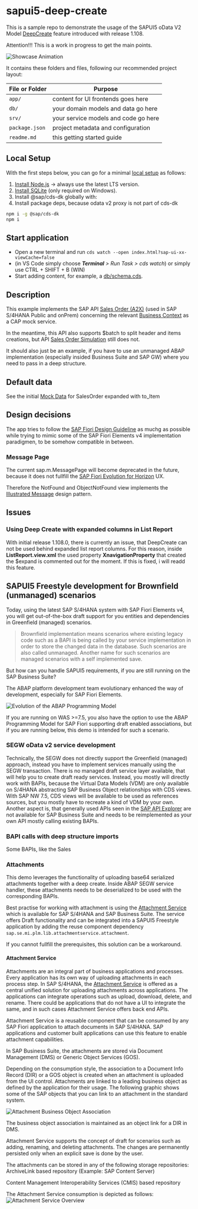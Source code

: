 # sapui5-deep-create
This is a sample repo to demonstrate the usage of the SAPUI5 oData V2 Model [DeepCreate](https://sapui5.hana.ondemand.com/1.108.0/#/topic/6c47b2b39db9404582994070ec3d57a2.html#loio4c4cd99af9b14e08bb72470cc7cabff4/section_DCR) feature introduced with release 1.108.

Attention!!! This is a work in progress to get the main points.

![Showcase Animation](./doc/sapui5-deep-create.gif)

It contains these folders and files, following our recommended project layout:

File or Folder | Purpose
---------|----------
`app/` | content for UI frontends goes here
`db/` | your domain models and data go here
`srv/` | your service models and code go here
`package.json` | project metadata and configuration
`readme.md` | this getting started guide

## Local Setup
With the first steps below, you can go for a minimal [local setup](https://cap.cloud.sap/docs/get-started/#local-setup) as follows:

1. [Install Node.js](https://nodejs.org/en/) → always use the latest LTS version.
2. [Install SQLite](https://sqlite.org/download.html) (only required on Windows).
3. Install @sap/cds-dk globally with:
4. Install package deps, because odata v2 proxy is not part of cds-dk

```bash
npm i -g @sap/cds-dk
npm i
```

## Start application

- Open a new terminal and run `cds watch --open index.html?sap-ui-xx-viewCache=false` 
- (in VS Code simply choose _**Terminal** > Run Task > cds watch_) or simply use CTRL + SHIFT + B (WIN)
- Start adding content, for example, a [db/schema.cds](db/schema.cds).

## Description
This example implements the SAP API [Sales Order (A2X)](https://api.sap.com/api/OP_API_SALES_ORDER_SRV_0001/overview) (used in SAP S/4HANA Public and onPrem) concerning the relevant [Business Context](https://help.sap.com/docs/SAP_S4HANA_ON-PREMISE/19d48293097f4a2589433856b034dfa5/00d244581efca007e10000000a441470.html?locale=en-US) as a CAP mock service.

In the meantime, this API also supports $batch to split header and items creations, but API [Sales Order Simulation](https://help.sap.com/docs/SAP_S4HANA_ON-PREMISE/19d48293097f4a2589433856b034dfa5/0ae72864ca5f405dadceed4693562aa8.html?locale=en-US) still does not. 

It should also just be an example, if you have to use an unmanaged ABAP implementation (especially insided Business Suite and SAP GW) where you need to pass in a deep structure.

## Default data
See the initial [Mock Data](http://localhost:4004/v2/mock/SalesOrder?$select=SalesOrder,SalesOrderType,SalesOrganization,DistributionChannel,OrganizationDivision&$expand=to_Item) for SalesOrder expanded with to_Item 

## Design decisions
The app tries to follow the [SAP Fiori Design Guideline](https://experience.sap.com/fiori-design-web/) as muchg as possible while trying to mimic some of the SAP Fiori Elements v4 implementation paradigmen, to be somehow compatible in between.

### Message Page
The current sap.m.MessagePage will become deprecated in the future, because it does not fullfill the [SAP Fiori Evolution for Horizon](https://experience.sap.com/fiori-design-web/sap-fiori/#sap-fiori-with-horizon) UX.

Therefore the NotFound and ObjectNotFound view implements the [Illustrated Message](https://experience.sap.com/fiori-design-web/illustrated-message/) design pattern.

## Issues

### Using Deep Create with expanded columns in List Report
With initial release 1.108.0, there is currently an issue, that DeepCreate can not be used behind expanded list report columns. For this reason, inside **ListReport.view.xml** the used property **XnavigationProperty** that created the $expand is commented out for the moment. If this is fixed, i will readd this feature.

## SAPUI5 Freestyle development for Brownfield (unmanaged) scenarios
Today, using the latest SAP S/4HANA system with SAP Fiori Elements v4, you will get out-of-the-box draft support for you entities and dependencies in Greenfield (managed) scenarios. 

>Brownfield implementation means scenarios where existing legacy code such as a BAPI is being called by your service implementation in order to store the changed data in the database. Such scenarios are also called unmanaged. Another name for such scenarios are managed scenarios with a self implemented save.

But how can you handle SAPUI5 requirements, if you are still running on the SAP Business Suite?

The ABAP platform development team evolutionary enhanced the way of development, especially for SAP Fiori Elements.

![Evolution of the ABAP Programming Model](./doc/evolution_of_the_abap_programming_model.png)

If you are running on WAS >=7.5, you also have the option to use the ABAP Programming Model for SAP Fiori supporting draft enabled associations, but if you are running below, this demo is intended for such a scenario.

### SEGW oData v2 service development

Technically, the SEGW does not directly support the Greenfield (managed) approach, instead you have to implement services manually using the SEGW transaction. There is no managed draft service layer available, that will help you to create draft ready services. Instead, you mostly will directly work with BAPIs, because the Virtual Data Models (VDM) are only available on S/4HANA abstracting SAP Business Object relationships with CDS views. With SAP NW 7.5, CDS views will be available to be used as references sources, but you mostly have to recreate a kind of VDM by your own. Another aspect is, that generally used APIs seen in the [SAP API Explorer](https://api.sap.com/content-type/API/apis/packages) are not available for SAP Business Suite and needs to be reimplemented as your own API mostly calling existing BAPIs. 

### BAPI calls with deep structure imports
Some BAPIs, like the Sales


### Attachments
This demo leverages the functionality of uploading base64 serialized attachments together with a deep create. Inside ABAP SEGW service handler, these attachments needs to be deserialized to be used with the corresponding BAPIs.

Best practise for working with attachment is using the [Attachment Service](https://help.sap.com/docs/SAP_S4HANA_ON-PREMISE/4c3d1c6b3d744f84aab4c273f979f430/b821e557b83a1070e10000000a44147b.html?locale=en-US) which is available for SAP S/4HANA and SAP Business Suite. The service offers Draft functionality and can be integrated into a SAPUI5 Freestyle application by adding the reuse component dependency `sap.se.mi.plm.lib.attachmentservice.attachment`.

If you cannot fullfill the prerequisites, this solution can be a workaround.

#### Attachment Service
Attachments are an integral part of business applications and processes. Every application has its own way of uploading attachments in each process step. In SAP S/4HANA, the [Attachment Service](https://help.sap.com/docs/SAP_S4HANA_ON-PREMISE/4c3d1c6b3d744f84aab4c273f979f430/b821e557b83a1070e10000000a44147b.html?locale=en-US) is offered as a central unified solution for uploading attachments across applications. The applications can integrate operations such as upload, download, delete, and rename. There could be applications that do not have a UI to integrate the same, and in such cases Attachment Service offers back end APIs.

Attachment Service is a reusable component that can be consumed by any SAP Fiori application to attach documents in SAP S/4HANA. SAP applications and customer built applications can use this feature to enable attachment capabilities.

In SAP Business Suite, the attachments are stored via Document Management (DMS) or Generic Object Services (GOS).

Depending on the consumption style, the association to a Document Info Record (DIR) or a GOS object is created when an attachment is uploaded from the UI control. Attachments are linked to a leading business object as defined by the application for their usage. The following graphic shows some of the SAP objects that you can link to an attachment in the standard system.

![Attachment Business Object Association](./doc/attachment-service-objects.png)

The business object association is maintained as an object link for a DIR in DMS.

Attachment Service supports the concept of draft for scenarios such as adding, renaming, and deleting attachments. The changes are permanently persisted only when an explicit save is done by the user.

The attachments can be stored in any of the following storage repositories:
ArchiveLink based repository (Example: SAP Content Server)

Content Management Interoperability Services (CMIS) based repository

The Attachment Service consumption is depicted as follows:
![Attachment Service Overview](./doc/attachment-service.png)